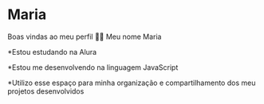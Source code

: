 # Maria
Boas vindas ao meu perfil 💙💙
Meu nome Maria

*Estou estudando na Alura

*Estou me desenvolvendo na linguagem JavaScript

*Utilizo esse espaço para minha organização e compartilhamento dos meu projetos desenvolvidos


